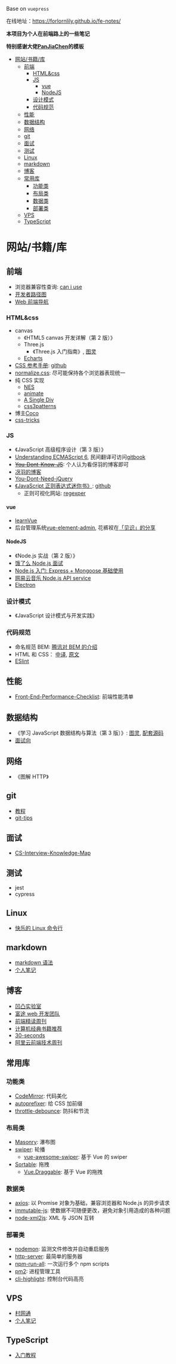Base on `vuepress`

在线地址：https://forlornlily.github.io/fe-notes/

**本项目为个人在前端路上的一些笔记**

**特别感谢大佬[PanJiaChen](https://github.com/PanJiaChen)的模板**

- [网站/书籍/库](#%E7%BD%91%E7%AB%99%E4%B9%A6%E7%B1%8D%E5%BA%93)
  - [前端](#%E5%89%8D%E7%AB%AF)
    - [HTML&css](#htmlcss)
    - [JS](#js)
      - [vue](#vue)
      - [NodeJS](#nodejs)
    - [设计模式](#%E8%AE%BE%E8%AE%A1%E6%A8%A1%E5%BC%8F)
    - [代码规范](#%E4%BB%A3%E7%A0%81%E8%A7%84%E8%8C%83)
  - [性能](#%E6%80%A7%E8%83%BD)
  - [数据结构](#%E6%95%B0%E6%8D%AE%E7%BB%93%E6%9E%84)
  - [网络](#%E7%BD%91%E7%BB%9C)
  - [git](#git)
  - [面试](#%E9%9D%A2%E8%AF%95)
  - [测试](#%E6%B5%8B%E8%AF%95)
  - [Linux](#linux)
  - [markdown](#markdown)
  - [博客](#%E5%8D%9A%E5%AE%A2)
  - [常用库](#%E5%B8%B8%E7%94%A8%E5%BA%93)
    - [功能类](#%E5%8A%9F%E8%83%BD%E7%B1%BB)
    - [布局类](#%E5%B8%83%E5%B1%80%E7%B1%BB)
    - [数据类](#%E6%95%B0%E6%8D%AE%E7%B1%BB)
    - [部署类](#%E9%83%A8%E7%BD%B2%E7%B1%BB)
  - [VPS](#vps)
  - [TypeScript](#typescript)

# 网站/书籍/库

## 前端

- 浏览器兼容性查询: [can i use](https://caniuse.com/)
- [开发者路径图](https://github.com/kamranahmedse/developer-roadmap)
- [Web 前端导航](http://www.alloyteam.com/nav/)

### HTML&css

- canvas
  - 《HTML5 canvas 开发详解（第 2 版）》
  - Three.js
    - 《Three.js 入门指南》, [图灵](http://www.ituring.com.cn/book/1272)
  - [Echarts](https://echarts.baidu.com/)
- [CSS 参考手册](http://css.doyoe.com/): [github](https://github.com/doyoe/css-handbook)
- [normalize.css](https://github.com/necolas/normalize.css): 尽可能保持各个浏览器表现统一
- 纯 CSS 实现
  - [NES](https://github.com/doyoe/css-handbook)
  - [animate](https://github.com/daneden/animate.css)
  - [A Single Div](https://github.com/lynnandtonic/a-single-div)
  - [css3patterns](https://github.com/LeaVerou/css3patterns)
- 博主[Coco](http://www.cnblogs.com/coco1s)
- [css-tricks](https://css-tricks.com)

### JS

- 《JavaScript 高级程序设计（第 3 版）》
- [Understanding ECMAScript 6](https://github.com/nzakas/understandinges6/), 民间翻译可访问[gitbook](https://sagittarius-rev.gitbooks.io/understanding-ecmascript-6-zh-ver/content/)
- ~~[You-Dont-Know-JS](https://github.com/getify/You-Dont-Know-JS)~~: 个人认为看伢羽的博客即可
- [冴羽的博客](https://github.com/mqyqingfeng/Blog)
- [You-Dont-Need-jQuery](https://github.com/nefe/You-Dont-Need-jQuery)
- [《JavaScript 正则表达式迷你书》](https://juejin.im/post/5965943ff265da6c30653879): [github](https://github.com/qdlaoyao/js-regex-mini-book)
  - 正则可视化网站: [regexper](https://regexper.com/)

#### vue

- [learnVue](https://github.com/answershuto/learnVue)
- 后台管理系统[vue-element-admin](https://github.com/PanJiaChen), 花裤衩在[「见识」的分享](https://jianshiapp.com/circles/1209)

#### NodeJS

- 《Node.js 实战（第 2 版）》
- [饿了么 Node.js 面试](https://github.com/ElemeFE/node-interview)
- [Node.js 入门: Express + Mongoose 基础使用](https://github.com/lin-xin/blog/issues/21)
- [网易云音乐 Node.js API service](https://github.com/Binaryify/NeteaseCloudMusicApi)
- [Electron](https://electronjs.org/)

### 设计模式

- 《JavaScript 设计模式与开发实践》

### 代码规范

- 命名规范 BEM: [腾讯对 BEM 的介绍](https://github.com/Tencent/tmt-workflow/wiki/%E2%92%9B-%5B%E8%A7%84%E8%8C%83%5D--CSS-BEM-%E4%B9%A6%E5%86%99%E8%A7%84%E8%8C%83)
- HTML 和 CSS： [中译](https://codeguide.bootcss.com/), [原文](https://github.com/mdo/code-guide)
- [ESlint](https://github.com/eslint/eslint)

## 性能

- [Front-End-Performance-Checklist](https://github.com/thedaviddias/Front-End-Performance-Checklist): 前端性能清单

## 数据结构

- 《学习 JavaScript 数据结构与算法（第 3 版）》: [图灵](http://www.ituring.com.cn/book/2653), [配套源码](https://github.com/loiane/javascript-datastructures-algorithms)
- [面试向](https://yuchengkai.cn/docs/cs/)

## 网络

- 《图解 HTTP》

## git

- [教程](https://git-scm.com/book/zh/v2)
- [git-tips](https://github.com/git-tips/tips)

## 面试

- [CS-Interview-Knowledge-Map](https://github.com/InterviewMap/CS-Interview-Knowledge-Map)

## 测试

- jest
- cypress

## Linux

- [快乐的 Linux 命令行](https://github.com/billie66/TLCL)

## markdown

- [markdown 语法](http://markdown.tw/)
- [个人笔记](../notes/markdown.md)

## 博客

- [凹凸实验室](https://aotu.io/index.html)
- [富途 web 开发团队](https://futu.im/)
- [前端精读周刊](https://github.com/dt-fe/weekly)
- [计算机经典书籍推荐](https://github.com/woai3c/recommended-books)
- [30-seconds](https://github.com/30-seconds)
- [阿里云前端技术周刊](https://github.com/aliyunfe/weekly)

## 常用库

### 功能类

- [CodeMirror](https://codemirror.net/): 代码美化
- [autoprefixer](https://github.com/postcss/autoprefixer): 给 CSS 加前缀
- [throttle-debounce](https://github.com/niksy/throttle-debounce): 防抖和节流

### 布局类

- [Masonry](https://github.com/desandro/masonry): 瀑布图
- [swiper](https://github.com/nolimits4web/swiper): 轮播
  - [vue-awesome-swiper](https://github.com/surmon-china/vue-awesome-swiper): 基于 Vue 的 swiper
- [Sortable](https://github.com/SortableJS/Sortable): 拖拽
  - [Vue.Draggable](https://github.com/SortableJS/Vue.Draggable): 基于 Vue 的拖拽

### 数据类

- [axios](https://github.com/axios/axios): 以 Promise 对象为基础，兼容浏览器和 Node.js 的异步请求
- [immutable-js](https://github.com/facebook/immutable-js/): 使数据不可随便更改，避免对象引用造成的各种问题
- [node-xml2js](https://github.com/Leonidas-from-XIV/node-xml2js): XML 与 JSON 互转

### 部署类

- [nodemon](https://github.com/remy/nodemon): 监测文件修改并自动重启服务
- [http-server](https://github.com/indexzero/http-server): 最简单的服务器
- [npm-run-all](https://github.com/mysticatea/npm-run-all): 一次运行多个 npm scripts
- [pm2](https://github.com/Unitech/pm2): 进程管理工具
- [cli-highlight](https://github.com/felixfbecker/cli-highlight): 控制台代码高亮

## VPS

- [村网通](https://zoomyale.com/2016/vultr_and_ss/)
- [个人笔记](../notes/vps.md)

## TypeScript

- [入门教程](https://github.com/xcatliu/typescript-tutorial)
